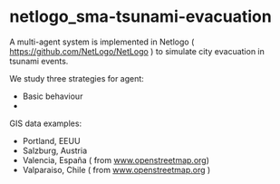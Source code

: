 # netlogo_sma-tsunami-evacuation
 A multi-agent system is implemented in Netlogo ( https://github.com/NetLogo/NetLogo ) to simulate city evacuation in tsunami events.
 
 We study three strategies for agent: 
  - Basic behaviour
  - 
 
 GIS data examples: 
  - Portland, EEUU
  - Salzburg, Austria
  - Valencia, España ( from www.openstreetmap.org)
  - Valparaiso, Chile ( from www.openstreetmap.org )
